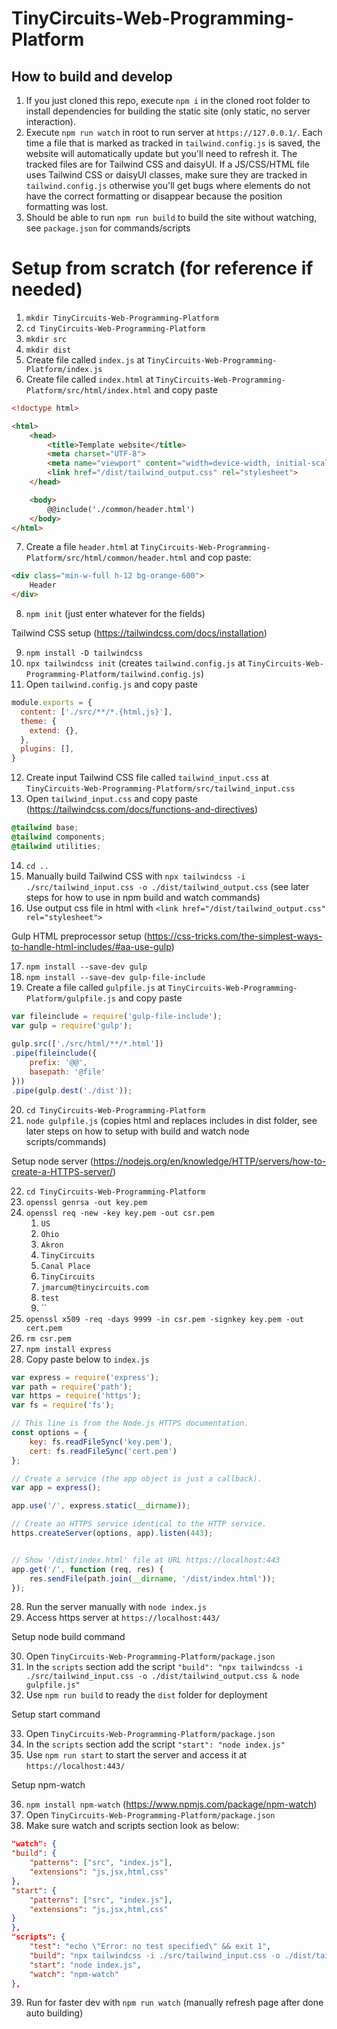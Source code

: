 # TinyCircuits-Web-Programming-Platform

## How to build and develop

1. If you just cloned this repo, execute `npm i` in the cloned root folder to install dependencies for building the static site (only static, no server interaction).
2. Execute `npm run watch` in root to run server at `https://127.0.0.1/`. Each time a file that is marked as tracked in `tailwind.config.js` is saved, the website will automatically update but you'll need to refresh it. The tracked files are for Tailwind CSS and daisyUI. If a JS/CSS/HTML file uses Tailwind CSS or daisyUI classes, make sure they are tracked in `tailwind.config.js` otherwise you'll get bugs where elements do not have the correct formatting or disappear because the position formatting was lost.
3. Should be able to run `npm run build` to build the site without watching, see `package.json` for commands/scripts

# Setup from scratch (for reference if needed)
1. `mkdir TinyCircuits-Web-Programming-Platform`
2. `cd TinyCircuits-Web-Programming-Platform`
3. `mkdir src`
4. `mkdir dist`
5. Create file called `index.js` at `TinyCircuits-Web-Programming-Platform/index.js`
6. Create file called `index.html` at `TinyCircuits-Web-Programming-Platform/src/html/index.html` and copy paste
```html
<!doctype html>

<html>
    <head>
        <title>Template website</title>
        <meta charset="UTF-8">
        <meta name="viewport" content="width=device-width, initial-scale=1.0">
        <link href="/dist/tailwind_output.css" rel="stylesheet">
    </head>

    <body>
        @@include('./common/header.html')
    </body>
</html>
```
7. Create a file `header.html` at `TinyCircuits-Web-Programming-Platform/src/html/common/header.html` and cop paste:
```html
<div class="min-w-full h-12 bg-orange-600">
    Header
</div>
```
8. `npm init` (just enter whatever for the fields)

Tailwind CSS setup (https://tailwindcss.com/docs/installation)

9. `npm install -D tailwindcss`
10. `npx tailwindcss init` (creates `tailwind.config.js` at `TinyCircuits-Web-Programming-Platform/tailwind.config.js`)
11. Open `tailwind.config.js` and copy paste
```js
module.exports = {
  content: ['./src/**/*.{html,js}'],
  theme: {
    extend: {},
  },
  plugins: [],
}
```
12. Create input Tailwind CSS file called `tailwind_input.css` at `TinyCircuits-Web-Programming-Platform/src/tailwind_input.css`
13. Open `tailwind_input.css` and copy paste (https://tailwindcss.com/docs/functions-and-directives)
```css
@tailwind base;
@tailwind components;
@tailwind utilities;
```
14. `cd ..`
15. Manually build Tailwind CSS with `npx tailwindcss -i ./src/tailwind_input.css -o ./dist/tailwind_output.css` (see later steps for how to use in npm build and watch commands)
16. Use output css file in html with `<link href="/dist/tailwind_output.css" rel="stylesheet">`

Gulp HTML preprocessor setup (https://css-tricks.com/the-simplest-ways-to-handle-html-includes/#aa-use-gulp)

17. `npm install --save-dev gulp`
18. `npm install --save-dev gulp-file-include`
19. Create a file called `gulpfile.js` at `TinyCircuits-Web-Programming-Platform/gulpfile.js` and copy paste
```js
var fileinclude = require('gulp-file-include');
var gulp = require('gulp');
 
gulp.src(['./src/html/**/*.html'])
.pipe(fileinclude({
    prefix: '@@',
    basepath: '@file'
}))
.pipe(gulp.dest('./dist'));
```
20. `cd TinyCircuits-Web-Programming-Platform`
21. `node gulpfile.js` (copies html and replaces includes in dist folder, see later steps on how to setup with build and watch node scripts/commands)

Setup node server (https://nodejs.org/en/knowledge/HTTP/servers/how-to-create-a-HTTPS-server/)

22. `cd TinyCircuits-Web-Programming-Platform`
23. `openssl genrsa -out key.pem`
24. `openssl req -new -key key.pem -out csr.pem`
    1. `US`
    2. `Ohio`
    3. `Akron`
    4. `TinyCircuits`
    5. `Canal Place`
    6. `TinyCircuits`
    7. `jmarcum@tinycircuits.com`
    8. `test`
    9. ``
25. `openssl x509 -req -days 9999 -in csr.pem -signkey key.pem -out cert.pem`
26. `rm csr.pem`
27. `npm install express`
27. Copy paste below to `index.js`
```js
var express = require('express');
var path = require('path');
var https = require('https');
var fs = require('fs');

// This line is from the Node.js HTTPS documentation.
const options = {
    key: fs.readFileSync('key.pem'),
    cert: fs.readFileSync('cert.pem')
};

// Create a service (the app object is just a callback).
var app = express();

app.use('/', express.static(__dirname));

// Create an HTTPS service identical to the HTTP service.
https.createServer(options, app).listen(443);


// Show '/dist/index.html' file at URL https://localhost:443
app.get('/', function (req, res) {
    res.sendFile(path.join(__dirname, '/dist/index.html'));
});
```
28. Run the server manually with `node index.js`
29. Access https server at `https://localhost:443/`

Setup node build command

30. Open `TinyCircuits-Web-Programming-Platform/package.json`
31. In the `scripts` section add the script `"build": "npx tailwindcss -i ./src/tailwind_input.css -o ./dist/tailwind_output.css & node gulpfile.js"`
32. Use `npm run build` to ready the `dist` folder for deployment

Setup start command

33. Open `TinyCircuits-Web-Programming-Platform/package.json`
34. In the `scripts` section add the script `"start": "node index.js"`
35. Use `npm run start` to start the server and access it at `https://localhost:443/`

Setup npm-watch

36. `npm install npm-watch` (https://www.npmjs.com/package/npm-watch)
37. Open `TinyCircuits-Web-Programming-Platform/package.json`
38. Make sure watch and scripts section look as below:
```json
"watch": {
"build": {
    "patterns": ["src", "index.js"],
    "extensions": "js,jsx,html,css"
},
"start": {
    "patterns": ["src", "index.js"],
    "extensions": "js,jsx,html,css"
}
},
"scripts": {
    "test": "echo \"Error: no test specified\" && exit 1",
    "build": "npx tailwindcss -i ./src/tailwind_input.css -o ./dist/tailwind_output.css & node gulpfile.js",
    "start": "node index.js",
    "watch": "npm-watch"
},
```
39. Run for faster dev with `npm run watch` (manually refresh page after done auto building)